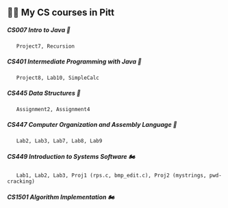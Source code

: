 ## 👨‍💻 My CS courses in Pitt

##### CS007 Intro to Java 🏁
       Project7, Recursion
##### CS401 Intermediate Programming with Java 🏁
       Project8, Lab10, SimpleCalc
##### CS445 Data Structures 🏁
       Assignment2, Assignment4
##### CS447 Computer Organization and Assembly Language 🏁
       Lab2, Lab3, Lab7, Lab8, Lab9
##### CS449 Introduction to Systems Software 🏍
       Lab1, Lab2, Lab3, Proj1 (rps.c, bmp_edit.c), Proj2 (mystrings, pwd-cracking)
##### CS1501 Algorithm Implementation 🏍


